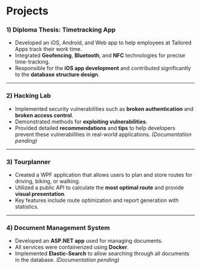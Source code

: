 # Projects

### 1) **Diploma Thesis: Timetracking App**
- Developed an iOS, Android, and Web app to help employees at Tailored Apps track their work time.
- Integrated **Geofencing**, **Bluetooth**, and **NFC** technologies for precise time-tracking.
- Responsible for the **iOS app development** and contributed significantly to the **database structure design**.

---

### 2) **Hacking Lab**
- Implemented security vulnerabilities such as **broken authentication** and **broken access control**.
- Demonstrated methods for **exploiting vulnerabilities**.
- Provided detailed **recommendations** and **tips** to help developers prevent these vulnerabilities in real-world applications.
  *(Documentation pending)*

---

### 3) **Tourplanner**
- Created a WPF application that allows users to plan and store routes for driving, biking, or walking.
- Utilized a public API to calculate the **most optimal route** and provide **visual presentation**.
- Key features include route optimization and report generation with statistics.

---

### 4) **Document Management System**
- Developed an **ASP.NET app** used for managing documents.
- All services were containerized using **Docker**.
- Implemented **Elastic-Search** to allow searching through all documents in the database.
  *(Documentation pending)*

